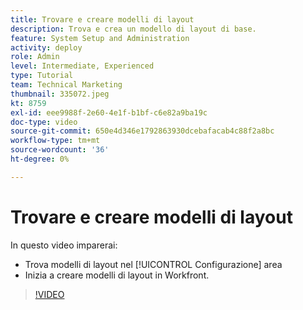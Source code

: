 ```yaml
---
title: Trovare e creare modelli di layout
description: Trova e crea un modello di layout di base.
feature: System Setup and Administration
activity: deploy
role: Admin
level: Intermediate, Experienced
type: Tutorial
team: Technical Marketing
thumbnail: 335072.jpeg
kt: 8759
exl-id: eee9988f-2e60-4e1f-b1bf-c6e82a9ba19c
doc-type: video
source-git-commit: 650e4d346e1792863930dcebafacab4c88f2a8bc
workflow-type: tm+mt
source-wordcount: '36'
ht-degree: 0%

---
```


# Trovare e creare modelli di layout

In questo video imparerai:

* Trova modelli di layout nel [!UICONTROL Configurazione] area
* Inizia a creare modelli di layout in Workfront.

>[!VIDEO](https://video.tv.adobe.com/v/335072/?quality=12&learn=on)
